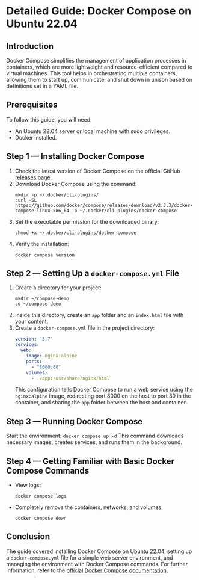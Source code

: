 # Detailed Guide: Docker Compose on Ubuntu 22.04

## Introduction
Docker Compose simplifies the management of application processes in containers, which are more lightweight and resource-efficient compared to virtual machines. This tool helps in orchestrating multiple containers, allowing them to start up, communicate, and shut down in unison based on definitions set in a YAML file.

## Prerequisites
To follow this guide, you will need:
- An Ubuntu 22.04 server or local machine with sudo privileges.
- Docker installed.

## Step 1 — Installing Docker Compose
1. Check the latest version of Docker Compose on the official GitHub [releases page](https://github.com/docker/compose/releases).
2. Download Docker Compose using the command:
    ```
    mkdir -p ~/.docker/cli-plugins/
    curl -SL https://github.com/docker/compose/releases/download/v2.3.3/docker-compose-linux-x86_64 -o ~/.docker/cli-plugins/docker-compose
    ```
3. Set the executable permission for the downloaded binary:
    ```
    chmod +x ~/.docker/cli-plugins/docker-compose
    ```
4. Verify the installation:
    ```
    docker compose version
    ```

## Step 2 — Setting Up a `docker-compose.yml` File
1. Create a directory for your project:
    ```
    mkdir ~/compose-demo
    cd ~/compose-demo
    ```
2. Inside this directory, create an `app` folder and an `index.html` file with your content.
3. Create a `docker-compose.yml` file in the project directory:
    ```yaml
    version: '3.7'
    services:
      web:
        image: nginx:alpine
        ports:
          - "8000:80"
        volumes:
          - ./app:/usr/share/nginx/html
    ```
   This configuration tells Docker Compose to run a web service using the `nginx:alpine` image, redirecting port 8000 on the host to port 80 in the container, and sharing the `app` folder between the host and container.

## Step 3 — Running Docker Compose
Start the environment:
    ```
    docker compose up -d
    ```
   This command downloads necessary images, creates services, and runs them in the background.

## Step 4 — Getting Familiar with Basic Docker Compose Commands
- View logs:
    ```
    docker compose logs
    ```
- Completely remove the containers, networks, and volumes:
    ```
    docker compose down
    ```

## Conclusion
The guide covered installing Docker Compose on Ubuntu 22.04, setting up a `docker-compose.yml` file for a simple web server environment, and managing the environment with Docker Compose commands. For further information, refer to the [official Docker Compose documentation](https://docs.docker.com/compose/reference/).